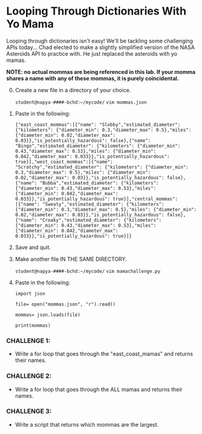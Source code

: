# Looping Through Dictionaries With Yo Mama

Looping through dictionaries isn't easy! We'll be tackling some challenging APIs today... Chad elected to make a slightly simplified version of the NASA Asteroids API to practice with. He just replaced the asteroids with yo mamas.

**NOTE: no actual mommas are being referenced in this lab. If your momma shares a name with any of these mommas, it is purely coincidental.**

0. Create a new file in a directory of your choice.

    `student@napya-####-bchd:~/mycode/` `vim mommas.json`
    
0. Paste in the following:

    ```
    {"east_coast_mommas":[{"name": "Slobby","estimated_diameter": {"kilometers": {"diameter_min": 0.3,"diameter_max": 0.5},"miles": {"diameter_min": 0.02,"diameter_max": 0.03}},"is_potentially_hazardous": false},{"name": "Bingo","estimated_diameter": {"kilometers": {"diameter_min": 0.43,"diameter_max": 0.53},"miles": {"diameter_min": 0.042,"diameter_max": 0.033}},"is_potentially_hazardous": true}],"west_coast_mommas":[{"name": "Scratchy","estimated_diameter": {"kilometers": {"diameter_min": 0.3,"diameter_max": 0.5},"miles": {"diameter_min": 0.02,"diameter_max": 0.03}},"is_potentially_hazardous": false},{"name": "Bubba","estimated_diameter": {"kilometers": {"diameter_min": 0.43,"diameter_max": 0.53},"miles": {"diameter_min": 0.042,"diameter_max": 0.033}},"is_potentially_hazardous": true}],"central_mommas":[{"name": "Sweaty","estimated_diameter": {"kilometers": {"diameter_min": 0.3,"diameter_max": 0.5},"miles": {"diameter_min": 0.02,"diameter_max": 0.03}},"is_potentially_hazardous": false},{"name": "Croaky","estimated_diameter": {"kilometers": {"diameter_min": 0.43,"diameter_max": 0.53},"miles": {"diameter_min": 0.042,"diameter_max": 0.033}},"is_potentially_hazardous": true}]}
    ```
    
0. Save and quit.

0. Make another file IN THE SAME DIRECTORY.


    `student@napya-####-bchd:~/mycode/` `vim mamachallenge.py`
    
0. Paste in the following:

    ```
    import json

    file= open("mommas.json", "r").read()

    mommas= json.loads(file)

    print(mommas)
    ```

### CHALLENGE 1:

- Write a for loop that goes through the "east_coast_mamas" and returns their names.

### CHALLENGE 2:

- Write a for loop that goes through the ALL mamas and returns their names.

### CHALLENGE 3:

- Write a script that returns which mommas are the largest.
